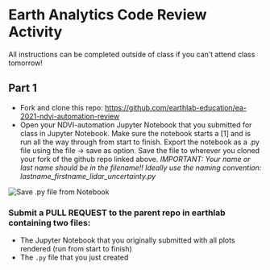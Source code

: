 # Earth  Analytics Code Review Activity
All instructions can be completed outside of class if you can’t attend class tomorrow!
## Part 1

* Fork and clone this repo: https://github.com/earthlab-education/ea-2021-ndvi-automation-review 
* Open your NDVI-automation Jupyter Notebook that you submitted for class in Jupyter Notebook. Make sure the notebook starts a [1] and is run all the way through from start to  finish. Export the notebook as a .py file using the file → save as option. Save the file to wherever you cloned your fork of the github repo linked above. *IMPORTANT: Your  name or last name should be in the filename!! Ideally use the naming convention: lastname_firstname_lidar_uncertainty.py*

![Save .py file from Notebook](save-notebook-py-file.gif "Save py file")

### Submit a PULL REQUEST to the parent repo in earthlab containing two files:

* The Jupyter Notebook that you originally submitted with all plots rendered (run from start to finish)
* The `.py` file that you just created


